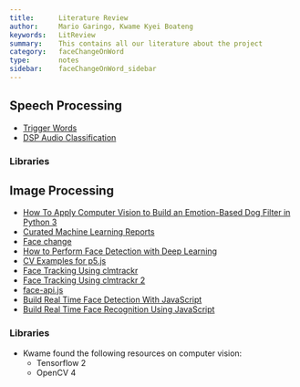 ```yaml
---
title:      Literature Review
author:     Mario Garingo, Kwame Kyei Boateng 
keywords:   LitReview
summary:    This contains all our literature about the project
category:   faceChangeOnWord
type:       notes
sidebar:    faceChangeOnWord_sidebar 
---
```


## Speech Processing
- [Trigger Words](https://www.youtube.com/watch?v=Zqx_hbTmN6A)
- [DSP Audio Classification](https://www.youtube.com/watch?v=-GddLd2_0ok)

### Libraries

## Image Processing

- [How To Apply Computer Vision to Build an Emotion-Based Dog Filter in Python 3](https://www.digitalocean.com/community/tutorials/how-to-apply-computer-vision-to-build-an-emotion-based-dog-filter-in-python-3)
- [Curated Machine Learning Reports](https://app.wandb.ai/gallery)
- [Face change](https://www.youtube.com/watch?v=dBukZZqJRm0)
- [How to Perform Face Detection with Deep Learning](https://machinelearningmastery.com/how-to-perform-face-detection-with-classical-and-deep-learning-methods-in-python-with-keras/)
- [CV Examples for p5.js](https://kylemcdonald.github.io/cv-examples/)
- [Face Tracking Using clmtrackr](https://glitch.com/~dfpi-face-track)
- [Face Tracking Using clmtrackr 2](https://glitch.com/edit/#!/rebel-muskox?path=README.md%3A1%3A0)
- [face-api.js](https://github.com/justadudewhohacks/face-api.js)
- [Build Real Time Face Detection With JavaScript](https://www.youtube.com/watch?v=CVClHLwv-4I)
- [Build Real Time Face Recognition Using JavaScript](https://www.youtube.com/watch?v=h_Dj_gVXao4)

### Libraries
- Kwame found the following resources on computer vision:
	- Tensorflow 2
	- OpenCV 4 
